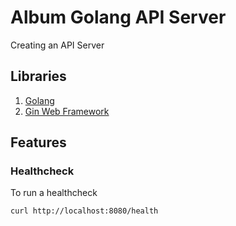 # Album Golang API Server

Creating an API Server

## Libraries

1. [Golang](https://golang.google.cn/)
2. [Gin Web Framework](https://gin-gonic.com/)

## Features

### Healthcheck

To run a healthcheck

```
curl http://localhost:8080/health
```
